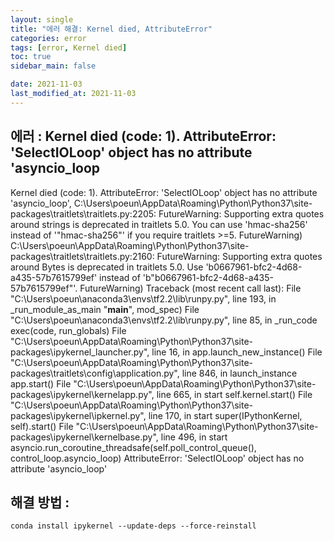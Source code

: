 ```yaml
---
layout: single
title: "에러 해결: Kernel died, AttributeError"
categories: error
tags: [error, Kernel died]
toc: true
sidebar_main: false

date: 2021-11-03
last_modified_at: 2021-11-03
---
```


## 에러 : Kernel died (code: 1). AttributeError: 'SelectIOLoop' object has no attribute 'asyncio_loop
Kernel died (code: 1). AttributeError: 'SelectIOLoop' object has no attribute 'asyncio_loop', C:\Users\poeun\AppData\Roaming\Python\Python37\site-packages\traitlets\traitlets.py:2205: FutureWarning: Supporting extra quotes around strings is deprecated in traitlets 5.0. You can use 'hmac-sha256' instead of '"hmac-sha256"' if you require traitlets >=5. FutureWarning) C:\Users\poeun\AppData\Roaming\Python\Python37\site-packages\traitlets\traitlets.py:2160: FutureWarning: Supporting extra quotes around Bytes is deprecated in traitlets 5.0. Use 'b0667961-bfc2-4d68-a435-57b7615799ef' instead of 'b"b0667961-bfc2-4d68-a435-57b7615799ef"'. FutureWarning) Traceback (most recent call last): File "C:\Users\poeun\anaconda3\envs\tf2.2\lib\runpy.py", line 193, in _run_module_as_main "__main__", mod_spec) File "C:\Users\poeun\anaconda3\envs\tf2.2\lib\runpy.py", line 85, in _run_code exec(code, run_globals) File "C:\Users\poeun\AppData\Roaming\Python\Python37\site-packages\ipykernel_launcher.py", line 16, in <module> app.launch_new_instance() File "C:\Users\poeun\AppData\Roaming\Python\Python37\site-packages\traitlets\config\application.py", line 846, in launch_instance app.start() File "C:\Users\poeun\AppData\Roaming\Python\Python37\site-packages\ipykernel\kernelapp.py", line 665, in start self.kernel.start() File "C:\Users\poeun\AppData\Roaming\Python\Python37\site-packages\ipykernel\ipkernel.py", line 170, in start super(IPythonKernel, self).start() File "C:\Users\poeun\AppData\Roaming\Python\Python37\site-packages\ipykernel\kernelbase.py", line 496, in start asyncio.run_coroutine_threadsafe(self.poll_control_queue(), control_loop.asyncio_loop) AttributeError: 'SelectIOLoop' object has no attribute 'asyncio_loop'

## 해결 방법 : 
`conda install ipykernel --update-deps --force-reinstall`
